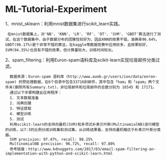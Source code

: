 # ML-Tutorial-Experiment

1、mnist_sklearn：利用mnist数据集进行scikit_learn实践。

     在mnist数据集上，对'NB'、'KNN'、'LR'、'RF'、'DT'、'SVM'、'GBDT'算法进行了测试，在这个数据集中，由于数据分布的团簇性较好为，因此KNN的效果不错，准确率96.64%，GBDT(96.17%)是个非常不错的算法，在kaggle等数据竞赛中应用较多，且效果较好，SVM(94.35%)也具有不错的效果，但计算量较大，训练时间较长。
  
2、spam_filtering：利用Euron-spam语料库及scikit-learn实现垃圾邮件分类过滤。

      数据来源：Euron-spam 语料库（http://www.aueb.gr/users/ion/data/enron-spam) 的预处理数据，在6个目录中包含33716封邮件，其中包含「ham」和「spam」两个文件夹(删除所有Summary.txt)，非垃圾邮件和垃圾邮件的总数分别为 16545 和 17171。
      通过以下步骤构建此应用程序：
      1. 文本数据准备
      2. 词典创建
      3. 特征提取
      4. 模型训练
      5. 测试
      利用scikit-learn的支持向量机(SVM)和多项式朴素贝叶斯(MultinomialNB)进行模型的训练，以7:3的比例分成训练集和测试集，从训练结果看，支持向量机略优于朴素贝叶斯分类器。
      SVM precision: 97.47%, recall: 98.25%
      MultinomialNB precision: 96.72%, recall: 97.80%
      参考链接：http://www.kdnuggets.com/2017/03/email-spam-filtering-an-implementation-with-python-and-scikit-learn.html
